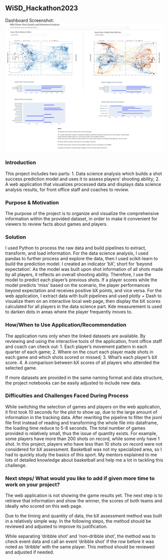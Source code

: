 ## WiSD_Hackathon2023

Dashboard Screenshot:
![Dashboard screenshot](https://github.com/lorihe/WiSD_Hackathon2023/blob/main/Dashboard%20Img%20Display.PNG?raw=true)
### Introduction

This project includes two parts: 1. Data science analysis which builds a shot success prediction model and uses it to assess players’ shooting ability; 2. A web application that visualizes processed data and displays data science analysis results, for front office staff and coaches to review.

### Purpose & Motivation

The purpose of the project is to organize and visualize the comprehensive information within the provided dataset, in order to make it convenient for viewers to review facts about games and players.

### Solution 

I used Python to process the raw data and build pipelines to extract, transform, and load information. For the data science analysis, I used pandas to further process and explore the data, then I used scikit-learn to build the prediction model. I created an indicator ‘bX’, short for ‘beyond expectation’. As the model was built upon shot information of all shots made by all players, it reflects an overall shooting ability. Therefore, I use the model to predict each player’s previous shots. If a player scores while the model predicts ‘miss’ based on the scenario, the player performances beyond expectation and receives positive bX points, and vice versa. For the web application, I extract data with built pipelines and used plotly + Dash to visualize them on an interactive local web page, then display the bX scores calculated for all players in the data science part. Kde measurement is used to darken dots in areas where the player frequently moves to.

### How/When to Use Application/Recommendation

The application runs only when the linked datasets are available. By reviewing and using the interactive tools of the application, front office staff and coach can check out: 1. Each player’s movement pattern in each quarter of each game; 2. Where on the court each player made shots in each game and which shots scored or missed; 3. What’s each player’s bX score. 4. A comparison between bX scores of all players who attended the selected game.

If more datasets are provided in the same naming format and data structure, the project notebooks can be easily adjusted to include new data. 

### Difficulties and Challenges Faced During Process

While switching the selection of games and players on the web application, it first took 10 seconds for the plot to show up, due to the large amount of information in the tracking data. After rewriting the pipeline to filter the jsonl file first instead of reading and transforming the whole file into dataframe, the loading time reduce to 5-8 seconds.
The total number of games provided is relatively small, thus the issue of quantity exists. For example, some players have more than 200 shots on record, while some only have 1 shot. In this project, players who have less than 10 shots on record were not considered for bX assessment. 
Basketball was not my specialized area, so I had to quickly study the basics of this sport. My mentors explained to me lots of detailed knowledge about basketball and help me a lot in tackling this challenge. 

### Next steps/ What would you like to add if given more time to work on your project?

The web application is not showing the game results yet. The next step is to retrieve that information and show the winner, the scores of both teams and ideally who scored on this web page.

Due to the timing and quantity of data, the bX assessment method was built in a relatively simple way. In the following steps, the method should be reviewed and adjusted to improve its justification. 

While separating ‘dribble shot’ and ‘non-dribble shot’, the method was to check event data and call an event ‘dribble shot’ if the row before it was noted as ‘dribble’ with the same player. This method should be reviewed and adjusted if needed.
